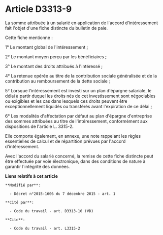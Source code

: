 # Article D3313-9

La somme attribuée à un salarié en application de l'accord d'intéressement fait l'objet d'une fiche distincte du bulletin de
paie. 

Cette fiche mentionne : 

1° Le montant global de l'intéressement ; 

2° Le montant moyen perçu par les bénéficiaires ; 

3° Le montant des droits attribués à l'intéressé ; 

4° La retenue opérée au titre de la contribution sociale généralisée et de la contribution au remboursement de la dette
sociale ; 

5° Lorsque l'intéressement est investi sur un plan d'épargne salariale, le délai à partir duquel les droits nés de cet
investissement sont négociables ou exigibles et les cas dans lesquels ces droits peuvent être exceptionnellement liquidés ou
transférés avant l'expiration de ce délai ; 

6° Les modalités d'affectation par défaut au plan d'épargne d'entreprise des sommes attribuées au titre de l'intéressement,
conformément aux dispositions de l'article L. 3315-2. 

Elle comporte également, en annexe, une note rappelant les règles essentielles de calcul et de répartition prévues par
l'accord d'intéressement. 

Avec l'accord du salarié concerné, la remise de cette fiche distincte peut être effectuée par voie électronique, dans des
conditions de nature à garantir l'intégrité des données.

**Liens relatifs à cet article**

	**Modifié par**:

	  - Décret n°2015-1606 du 7 décembre 2015 - art. 1

	**Cité par**:

	  - Code du travail - art. D3313-10 (VD)

	**Cite**:

	  - Code du travail - art. L3315-2
